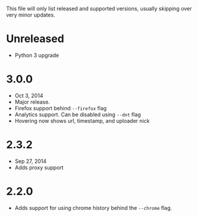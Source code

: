 This file will only list released and supported versions, usually skipping over very minor updates.

Unreleased
==========

* Python 3 upgrade

3.0.0
=====

* Oct 3, 2014
* Major release.
* Firefox support behind `--firefox` flag
* Analytics support. Can be disabled using `--dnt` flag
* Hovering now shows url, timestamp, and uploader nick

2.3.2
=====

* Sep 27, 2014
* Adds proxy support


2.2.0
=====

* Adds support for using chrome history behind the `--chrome` flag.
